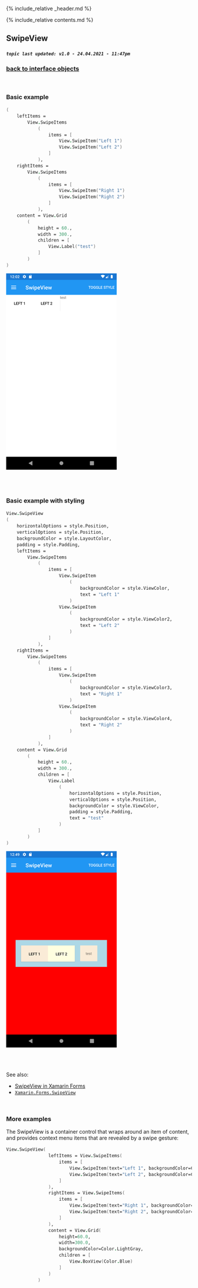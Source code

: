 {% include_relative _header.md %}

{% include_relative contents.md %}

SwipeView
--------
##### `topic last updated: v1.0 - 24.04.2021 - 11:47pm`

### [back to interface objects](view-interface-objects.html#interface-objects)

<br />


### Basic example


```fsharp 
(
    leftItems =                                 
        View.SwipeItems
            (
                items = [ 
                    View.SwipeItem("Left 1")
                    View.SwipeItem("Left 2")
                ]
            ),
    rightItems =                                 
        View.SwipeItems
            (
                items = [
                    View.SwipeItem("Right 1")
                    View.SwipeItem("Right 2")
                ]
            ),
    content = View.Grid
        (
            height = 60.,
            width = 300.,
            children = [
                View.Label("test")
            ]
        )
)
```

<img src="images/views/SwipeView-adr-basic.png" width="300">

<br /> <br /> 

### Basic example with styling

```fsharp 
View.SwipeView
(
    horizontalOptions = style.Position,
    verticalOptions = style.Position,
    backgroundColor = style.LayoutColor,
    padding = style.Padding,
    leftItems =                                 
        View.SwipeItems
            (
                items = [
                    View.SwipeItem
                        (
                            backgroundColor = style.ViewColor,
                            text = "Left 1"
                        )
                    View.SwipeItem
                        (
                            backgroundColor = style.ViewColor2,
                            text = "Left 2"
                        )
                ]
            ),
    rightItems =                                 
        View.SwipeItems
            (
                items = [
                    View.SwipeItem
                        (
                            backgroundColor = style.ViewColor3,
                            text = "Right 1"
                        )
                    View.SwipeItem
                        (
                            backgroundColor = style.ViewColor4,
                            text = "Right 2"
                        )
                ]
            ),
    content = View.Grid
        (
            height = 60.,
            width = 300.,
            children = [
                View.Label
                    (   
                        horizontalOptions = style.Position,
                        verticalOptions = style.Position,
                        backgroundColor = style.ViewColor,
                        padding = style.Padding,
                        text = "test"
                    )
            ]
        )
)
```


<img src="images/views/SwipeView-adr-styled.png" width="300">

<br /> <br /> 

See also:

* [SwipeView in Xamarin Forms](https://docs.microsoft.com/en-us/xamarin/xamarin-forms/user-interface/SwipeView)
* [`Xamarin.Forms.SwipeView`](https://docs.microsoft.com/en-us/dotnet/api/Xamarin.Forms.SwipeView)

<br /> 

### More examples

The SwipeView is a container control that wraps around an item of content, and provides context menu items that are revealed by a swipe gesture:

```fsharp 
View.SwipeView(
                leftItems = View.SwipeItems(
                    items = [
                        View.SwipeItem(text="Left 1", backgroundColor=Color.LightPink)
                        View.SwipeItem(text="Left 2", backgroundColor=Color.LightGreen)
                    ]
                ),
                rightItems = View.SwipeItems(
                    items = [
                        View.SwipeItem(text="Right 1", backgroundColor=Color.LightPink)
                        View.SwipeItem(text="Right 2", backgroundColor=Color.LightGreen)
                    ]
                ),
                content = View.Grid(
                    height=60.0,
                    width=300.0,
                    backgroundColor=Color.LightGray,
                    children = [
                        View.BoxView(Color.Blue)
                    ]
                )
            )
```